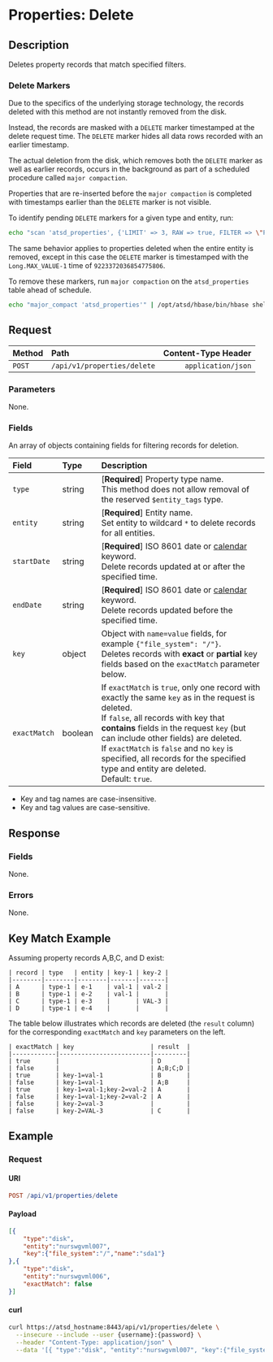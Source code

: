 # Properties: Delete

## Description

Deletes property records that match specified filters.

### Delete Markers

Due to the specifics of the underlying storage technology, the records deleted with this method are not instantly removed from the disk.

Instead, the records are masked with a `DELETE` marker timestamped at the delete request time. The `DELETE` marker hides all data rows recorded with an earlier timestamp.

The actual deletion from the disk, which removes both the `DELETE` marker as well as earlier records, occurs in the background as part of a scheduled procedure called `major compaction`.

Properties that are re-inserted before the `major compaction` is completed with timestamps earlier than the `DELETE` marker is not visible.

To identify pending `DELETE` markers for a given type and entity, run:

```sh
echo "scan 'atsd_properties', {'LIMIT' => 3, RAW => true, FILTER => \"PrefixFilter('\\"prop_type\\":\\"entity_name\\"')\"}" | /opt/atsd/hbase/bin/hbase shell
```

The same behavior applies to properties deleted when the entire entity is removed, except in this case the `DELETE` marker is timestamped with the `Long.MAX_VALUE-1` time of `9223372036854775806`.

To remove these markers, run `major compaction` on the `atsd_properties` table ahead of schedule.

```sh
echo "major_compact 'atsd_properties'" | /opt/atsd/hbase/bin/hbase shell
```

## Request

| **Method** | **Path** | **Content-Type Header**|
|:---|:---|---:|
| `POST` | `/api/v1/properties/delete` | `application/json` |

### Parameters

None.

### Fields

An array of objects containing fields for filtering records for deletion.

| **Field**  | **Type** | **Description**  |
|:---|:---|:---|
| `type` | string | [**Required**] Property type name. <br>This method does not allow removal of the reserved `$entity_tags` type.|
| `entity` | string | [**Required**] Entity name. <br>Set entity to wildcard `*` to delete records for all entities.|
| `startDate` | string | [**Required**] ISO 8601 date or [calendar](../../../shared/calendar.md) keyword. <br>Delete records updated at or after the specified time. |
| `endDate` | string | [**Required**] ISO 8601 date or [calendar](../../../shared/calendar.md) keyword.<br>Delete records updated before the specified time. |
| `key` | object | Object with `name=value` fields, for example `{"file_system": "/"}`.<br>Deletes records with **exact** or **partial** key fields based on the `exactMatch` parameter below.|
| `exactMatch` | boolean | If `exactMatch` is `true`, only one record with exactly the same `key` as in the request is deleted.<br>If `false`, all records with key that **contains** fields in the request `key` (but can include other fields) are deleted.<br>If `exactMatch` is `false` and no `key` is specified, all records for the specified type and entity are deleted.<br>Default: `true`.|

* Key and tag names are case-insensitive.
* Key and tag values are case-sensitive.

## Response

### Fields

None.

### Errors

None.

## Key Match Example

Assuming property records A,B,C, and D exist:

```ls
| record | type   | entity | key-1 | key-2 |
|--------|--------|--------|-------|-------|
| A      | type-1 | e-1    | val-1 | val-2 |
| B      | type-1 | e-2    | val-1 |       |
| C      | type-1 | e-3    |       | VAL-3 |
| D      | type-1 | e-4    |       |       |
```

The table below illustrates which records are deleted (the `result` column) for the corresponding `exactMatch` and `key` parameters on the left.

```ls
| exactMatch | key                     | result  |
|------------|-------------------------|---------|
| true       |                         | D       |
| false      |                         | A;B;C;D |
| true       | key-1=val-1             | B       |
| false      | key-1=val-1             | A;B     |
| true       | key-1=val-1;key-2=val-2 | A       |
| false      | key-1=val-1;key-2=val-2 | A       |
| false      | key-2=val-3             |         |
| false      | key-2=VAL-3             | C       |
```

## Example

### Request

#### URI

```elm
POST /api/v1/properties/delete
```

#### Payload

```json
[{
    "type":"disk",
    "entity":"nurswgvml007",
    "key":{"file_system":"/","name":"sda1"}
},{
    "type":"disk",
    "entity":"nurswgvml006",
    "exactMatch": false
}]
```

#### curl

```bash
curl https://atsd_hostname:8443/api/v1/properties/delete \
  --insecure --include --user {username}:{password} \
  --header "Content-Type: application/json" \
  --data '[{ "type":"disk", "entity":"nurswgvml007", "key":{"file_system":"/","name":"sda1"} }]'
```
